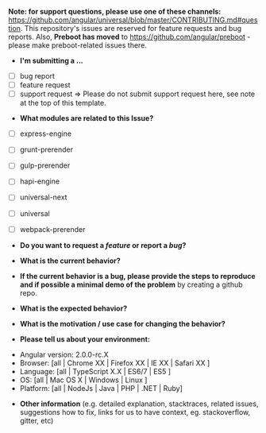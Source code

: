 **Note: for support questions, please use one of these channels:** https://github.com/angular/universal/blob/master/CONTRIBUTING.md#question. This repository's issues are reserved for feature requests and bug reports. Also, **Preboot has moved** to https://github.com/angular/preboot - please make preboot-related issues there.

* **I'm submitting a ...**
- [ ] bug report
- [ ] feature request
- [ ] support request => Please do not submit support request here, see note at the top of this template.

* **What modules are related to this Issue?**
- [ ] express-engine
- [ ] grunt-prerender
- [ ] gulp-prerender
- [ ] hapi-engine
- [ ] universal-next
- [ ] universal
- [ ] webpack-prerender


* **Do you want to request a *feature* or report a *bug*?**



* **What is the current behavior?**



* **If the current behavior is a bug, please provide the steps to reproduce and if possible a minimal demo of the problem** by creating a github repo.



* **What is the expected behavior?**



* **What is the motivation / use case for changing the behavior?**



* **Please tell us about your environment:**

- Angular version: 2.0.0-rc.X
- Browser: [all | Chrome XX | Firefox XX | IE XX | Safari XX ]
- Language: [all | TypeScript X.X | ES6/7 | ES5 ]
- OS:  [all | Mac OS X | Windows | Linux ]
- Platform: [all | NodeJs | Java | PHP | .NET | Ruby]



* **Other information** (e.g. detailed explanation, stacktraces, related issues, suggestions how to fix, links for us to have context, eg. stackoverflow, gitter, etc)
